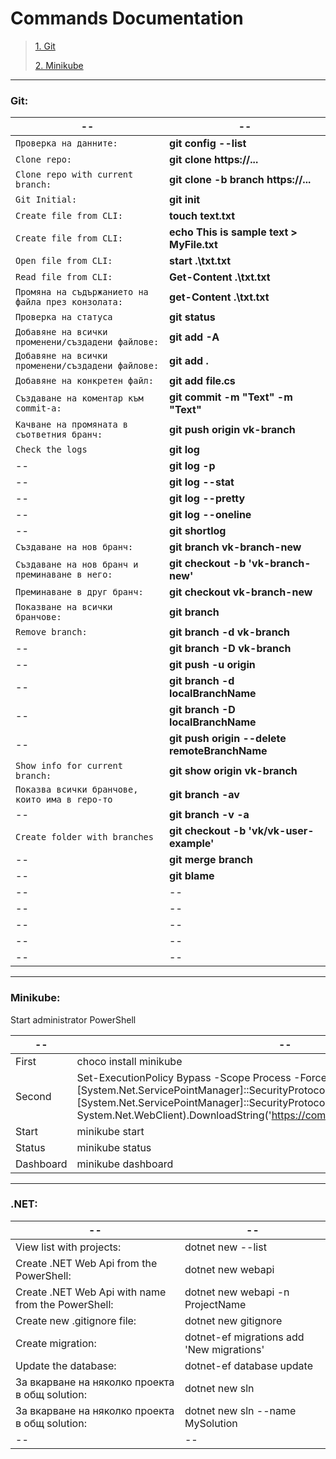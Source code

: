 # Commands Documentation 

>[1. Git](#git)
>
>[2. Minikube](#minikube)
>

---

### Git:


|--|--|
|--|--|
|```Проверка на данните:```|**git config --list**|
|```Clone repo:```|**git clone https://...**|
|```Clone repo with current branch:```|**git clone -b branch https://...**|
|```Git Initial:```|**git init**|
|```Create file from CLI:```|**touch text.txt**|
|```Create file from CLI:```|**echo This is sample text > MyFile.txt**|
|```Open file from CLI:```|**start .\txt.txt**|
|```Read file from CLI:```|**Get-Content .\txt.txt**|
|```Промяна на съдържанието на файла през конзолата:```|**get-Content .\txt.txt**|
|```Проверка на статуса```|**git status**|
|```Добавяне на всички променени/създадени файлове:```|**git add -A**|
|```Добавяне на всички променени/създадени файлове:```|**git add .**|
|```Добавяне на конкретен файл:```|**git add file.cs**|
|```Създаване на коментар към commit-а:```|**git commit -m "Text" -m "Text"**|
|```Качване на промяната в съответния бранч:```|**git push origin vk-branch**|
|```Check the logs```|**git log**|
|--|**git log -p**|
|--|**git log --stat**|
|--|**git log --pretty**|
|--|**git log --oneline**|
|--|**git shortlog**|
|```Създаване на нов бранч:```|**git branch vk-branch-new**|
|```Създаване на нов бранч и преминаване в него:```|**git checkout -b 'vk-branch-new'**|
|```Преминаване в друг бранч:```|**git checkout vk-branch-new**|
|```Показване на всички бранчове:```|**git branch**|
|```Remove branch:```|**git branch -d vk-branch**|
|--|**git branch -D vk-branch**|
|--|**git push -u origin <vk-branch-new>**|
|--|**git branch -d localBranchName**|
|--|**git branch -D localBranchName**|
|--|**git push origin --delete remoteBranchName**|
|```Show info for current branch:```|**git show origin vk-branch**|
|```Показва всички бранчове, които има в repo-то```|**git branch -av**|
|--|**git branch -v -a**|
|```Create folder with branches```|**git checkout -b 'vk/vk-user-example'**|
|--|**git merge branch**|
|--|**git blame**|
|--|--|
|--|--|
|--|--|
|--|--|
|--|--|

---

### Minikube:

Start administrator PowerShell  

|--|--|
|--|--|
|First|choco install minikube|--|
|Second|Set-ExecutionPolicy Bypass -Scope Process -Force; [System.Net.ServicePointManager]::SecurityProtocol = [System.Net.ServicePointManager]::SecurityProtocol -bor 3072; iex ((New-Object System.Net.WebClient).DownloadString('https://community.chocolatey.org/install.ps1'))|https://minikube.sigs.k8s.io/docs/start/|
|Start|minikube start|--|
|Status|minikube status|--|
|Dashboard|minikube dashboard|--|

---

### .NET:

|--|--|
|--|--|
|View list with projects:|dotnet new --list|
|Create .NET Web Api from the PowerShell:|dotnet new webapi|
|Create .NET Web Api with name from the PowerShell:|dotnet new webapi -n ProjectName|
|Create new .gitignore file:|dotnet new gitignore|
|Create migration:|dotnet-ef migrations add 'New migrations'|
|Update the database:|dotnet-ef database update|
|За вкарване на няколко проекта в общ solution:|dotnet new sln|
|За вкарване на няколко проекта в общ solution:|dotnet new sln --name MySolution|
|--|--|








